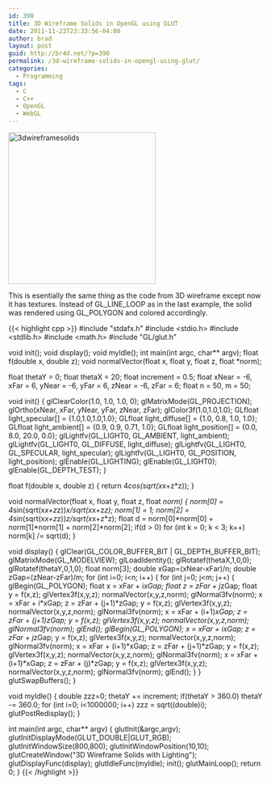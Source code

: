 ```yaml
---
id: 390
title: 3D Wireframe Solids in OpenGL using GLUT
date: 2011-11-23T23:33:56-04:00
author: brad
layout: post
guid: http://br4d.net/?p=390
permalink: /3d-wireframe-solids-in-opengl-using-glut/
categories:
  - Programming
tags:
  - C
  - C++
  - OpenGL
  - WebGL
---
```

[<img src="/images/2015/01/3dwireframesolids-292x300.png" alt="3dwireframesolids" width="292" height="300" class="float-right size-medium wp-image-391" srcset="/images/2015/01/3dwireframesolids-292x300.png 292w, /images/2015/01/3dwireframesolids.png 489w" sizes="(max-width: 292px) 100vw, 292px" />](/images/2015/01/3dwireframesolids.png)

This is esentially the same thing as the code from 3D wireframe except now it has textures. Instead of GL\_LINE\_LOOP as in the last example, the solid was rendered using GL_POLYGON and colored accordingly.

{{< highlight cpp >}}
#include "stdafx.h"
#include <stdio.h>
#include <stdlib.h>
#include <math.h>
#include "GL/glut.h"

void init();
void display();
void myIdle();
int main(int argc, char** argv);
float f(double x, double z);
void normalVector(float x, float y, float z, float *norm);

float thetaY = 0;
float thetaX = 20;
float increment = 0.5;
float xNear = -6, xFar = 6, yNear = -6, yFar = 6, zNear = -6, zFar = 6;
float n = 50, m = 50;

void init()
{
    glClearColor(1.0, 1.0, 1.0, 0);
    glMatrixMode(GL_PROJECTION);
    glOrtho(xNear, xFar, yNear, yFar, zNear, zFar);
    glColor3f(1.0,1.0,1.0);
    GLfloat light_specular[] = {1.0,1.0,1.0,1.0};
    GLfloat light_diffuse[] = {1.0, 0.8, 1.0, 1.0};
    GLfloat light_ambient[] = {0.9, 0.9, 0.71, 1.0};
    GLfloat light_position[] = {0.0, 8.0, 20.0, 0.0};
    glLightfv(GL_LIGHT0, GL_AMBIENT, light_ambient);
    glLightfv(GL_LIGHT0, GL_DIFFUSE, light_diffuse);
    glLightfv(GL_LIGHT0, GL_SPECULAR, light_specular);
    glLightfv(GL_LIGHT0, GL_POSITION, light_position);
    glEnable(GL_LIGHTING);
    glEnable(GL_LIGHT0);
    glEnable(GL_DEPTH_TEST);
}

float f(double x, double z)
{
    return 4*cos(sqrt(x*x+z*z));
}

void normalVector(float x, float y, float z, float *norm)
{
    norm[0] = 4*sin(sqrt(x*x+z*z))*x/sqrt(x*x+z*z);
    norm[1] = 1;
    norm[2] = 4*sin(sqrt(x*x+z*z))*z/sqrt(x*x+z*z);
    float d = norm[0]*norm[0] + norm[1]*norm[1] + norm[2]*norm[2];
    if(d > 0)
        for (int k = 0; k < 3; k++)
            norm[k] /= sqrt(d);
}

void display()
{
    glClear(GL_COLOR_BUFFER_BIT | GL_DEPTH_BUFFER_BIT);
    glMatrixMode(GL_MODELVIEW);
    glLoadIdentity();
    glRotatef(thetaX,1,0,0);
    glRotatef(thetaY,0,1,0);
    float norm[3];
    double xGap=(xNear-xFar)/n;
    double zGap=(zNear-zFar)/m;
    for (int i=0; i<n; i++)
    {
        for (int j=0; j<m; j++)
        {
            glBegin(GL_POLYGON);
                float x = xFar + i*xGap;
                float z = zFar + j*zGap;
                float y = f(x,z);
                glVertex3f(x,y,z);
                normalVector(x,y,z,norm);
                glNormal3fv(norm);
                x = xFar + i*xGap;
                z = zFar + (j+1)*zGap;
                y = f(x,z);
                glVertex3f(x,y,z);
                normalVector(x,y,z,norm);
                glNormal3fv(norm);
                x = xFar + (i+1)*xGap;
                z = zFar + (j+1)*zGap;
                y = f(x,z);
                glVertex3f(x,y,z);
                normalVector(x,y,z,norm);
                glNormal3fv(norm);
            glEnd();
            glBegin(GL_POLYGON);
                x = xFar + i*xGap;
                z = zFar + j*zGap;
                y = f(x,z);
                glVertex3f(x,y,z);
                normalVector(x,y,z,norm);
                glNormal3fv(norm);
                x = xFar + (i+1)*xGap;
                z = zFar + (j+1)*zGap;
                y = f(x,z);
                glVertex3f(x,y,z);
                normalVector(x,y,z,norm);
                glNormal3fv(norm);
                x = xFar + (i+1)*xGap;
                z = zFar + (j)*zGap;
                y = f(x,z);
                glVertex3f(x,y,z);
                normalVector(x,y,z,norm);
                glNormal3fv(norm);
            glEnd();
        }
    }
    glutSwapBuffers();
}

void myIdle()
{
    double zzz=0;
    thetaY += increment;
    if(thetaY > 360.0)
        thetaY -= 360.0;
    for (int i=0; i<1000000; i++)
        zzz = sqrt((double)i);
    glutPostRedisplay();
}

int main(int argc, char** argv)
{
    glutInit(&argc,argv);
    glutInitDisplayMode(GLUT_DOUBLE|GLUT_RGB);
    glutInitWindowSize(800,800);
    glutInitWindowPosition(10,10);
    glutCreateWindow("3D Wireframe Solids with Lighting");
    glutDisplayFunc(display);
    glutIdleFunc(myIdle);
    init();
    glutMainLoop();
    return 0;
}
{{< /highlight >}}
